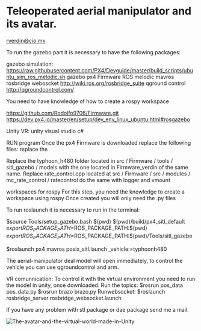 # Teleoperated aerial manipulator and its avatar.
 
 rverdin@cio.mx
 
 To run the gazebo part it is necessary to have the following packages:

gazebo simulation:
https://raw.githubusercontent.com/PX4/Devguide/master/build_scripts/ubuntu_sim_ros_melodic.sh
gazebo
px4 Firmware
ROS melodic 
mavros
rosbridge weboscket  http://wiki.ros.org/rosbridge_suite
qground control http://qgroundcontrol.com/

You need to have knowledge of how to create a rospy workspace
 
 https://github.com/Rodolfo9706/Firmware.git
 https://dev.px4.io/master/en/setup/dev_env_linux_ubuntu.html#rosgazebo
 
Unity VR:
unity 
visual studio
c#

RUN program
Once the px4 Firmware is downloaded replace the following files:
replace the 

Replace the typhoon_h480 folder located in src / Firmware / tools / sitl_gazebo / models with the one located in Firmware_verdin of the same name.
Replace rate_control.cpp located at src / Firmware / src / modules / mc_rate_control / ratecontrol
do the same with logger and vmount


workspaces for rospy
For this step, you need the knowledge to create a workspace using rospy 
Once created you will only need the .py files

To run roslaunch it is necessary to run in the terminal:

$source Tools/setup_gazebo.bash $(pwd) $(pwd)/build/px4_sitl_default
$export ROS_PACKAGE_PATH=$ROS_PACKAGE_PATH:$(pwd)
$export ROS_PACKAGE_PATH=$ROS_PACKAGE_PATH:$(pwd)/Tools/sitl_gazebo

$roslaunch px4 mavros posix_sitl.launch 
_vehicle:=typhoonh480

The aerial-manipulator deal model will open immediately,  to control the vehicle you can use qgroundcontrol and arm.


VR comunnication:
To control it with the virtual environment you need to run the model in unity, once downloaded.
Run the topics: $rosrun pos_data pos_data.py
                $rosrun brazo brazo.py
Runwebsocket:
$roslaunch rosbridge_server rosbridge_websocket.launch



If you have any problem with stl package or dae package send me a mail.


![The-avatar-and-the-virtual-world-made-in-Unity](https://user-images.githubusercontent.com/58195148/111925024-bdc77a80-8a6c-11eb-9424-a3ea9762f9c6.png)




